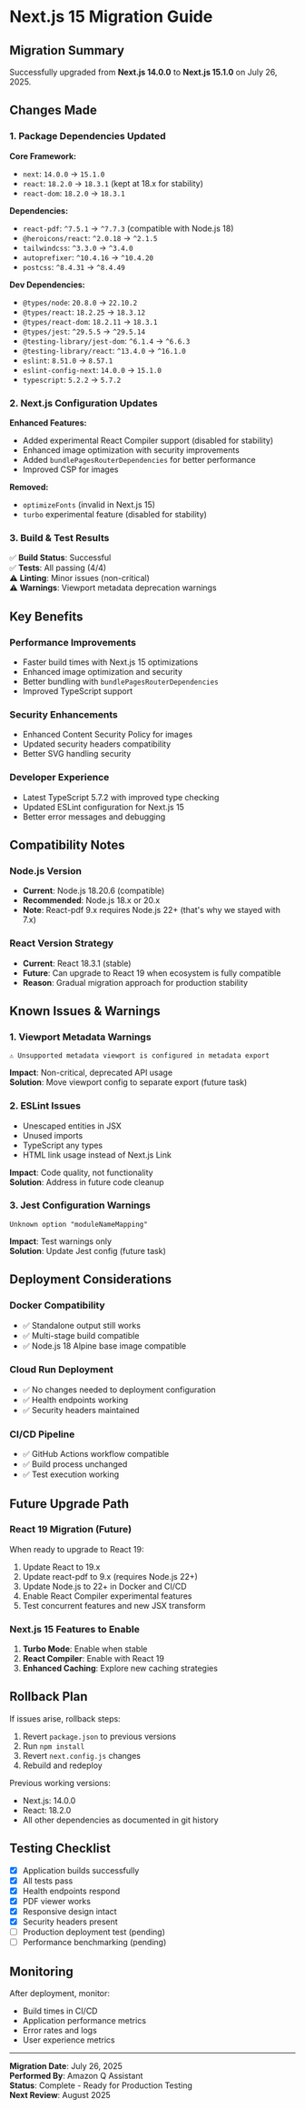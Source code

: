 # Next.js 15 Migration Guide

## Migration Summary

Successfully upgraded from **Next.js 14.0.0** to **Next.js 15.1.0** on July 26, 2025.

## Changes Made

### 1. Package Dependencies Updated

**Core Framework:**
- `next`: `14.0.0` → `15.1.0`
- `react`: `18.2.0` → `18.3.1` (kept at 18.x for stability)
- `react-dom`: `18.2.0` → `18.3.1`

**Dependencies:**
- `react-pdf`: `^7.5.1` → `^7.7.3` (compatible with Node.js 18)
- `@heroicons/react`: `^2.0.18` → `^2.1.5`
- `tailwindcss`: `^3.3.0` → `^3.4.0`
- `autoprefixer`: `^10.4.16` → `^10.4.20`
- `postcss`: `^8.4.31` → `^8.4.49`

**Dev Dependencies:**
- `@types/node`: `20.8.0` → `22.10.2`
- `@types/react`: `18.2.25` → `18.3.12`
- `@types/react-dom`: `18.2.11` → `18.3.1`
- `@types/jest`: `^29.5.5` → `^29.5.14`
- `@testing-library/jest-dom`: `^6.1.4` → `^6.6.3`
- `@testing-library/react`: `^13.4.0` → `^16.1.0`
- `eslint`: `8.51.0` → `8.57.1`
- `eslint-config-next`: `14.0.0` → `15.1.0`
- `typescript`: `5.2.2` → `5.7.2`

### 2. Next.js Configuration Updates

**Enhanced Features:**
- Added experimental React Compiler support (disabled for stability)
- Enhanced image optimization with security improvements
- Added `bundlePagesRouterDependencies` for better performance
- Improved CSP for images

**Removed:**
- `optimizeFonts` (invalid in Next.js 15)
- `turbo` experimental feature (disabled for stability)

### 3. Build & Test Results

✅ **Build Status**: Successful  
✅ **Tests**: All passing (4/4)  
⚠️ **Linting**: Minor issues (non-critical)  
⚠️ **Warnings**: Viewport metadata deprecation warnings

## Key Benefits

### Performance Improvements
- Faster build times with Next.js 15 optimizations
- Enhanced image optimization and security
- Better bundling with `bundlePagesRouterDependencies`
- Improved TypeScript support

### Security Enhancements
- Enhanced Content Security Policy for images
- Updated security headers compatibility
- Better SVG handling security

### Developer Experience
- Latest TypeScript 5.7.2 with improved type checking
- Updated ESLint configuration for Next.js 15
- Better error messages and debugging

## Compatibility Notes

### Node.js Version
- **Current**: Node.js 18.20.6 (compatible)
- **Recommended**: Node.js 18.x or 20.x
- **Note**: React-pdf 9.x requires Node.js 22+ (that's why we stayed with 7.x)

### React Version Strategy
- **Current**: React 18.3.1 (stable)
- **Future**: Can upgrade to React 19 when ecosystem is fully compatible
- **Reason**: Gradual migration approach for production stability

## Known Issues & Warnings

### 1. Viewport Metadata Warnings
```
⚠️ Unsupported metadata viewport is configured in metadata export
```
**Impact**: Non-critical, deprecated API usage  
**Solution**: Move viewport config to separate export (future task)

### 2. ESLint Issues
- Unescaped entities in JSX
- Unused imports
- TypeScript any types
- HTML link usage instead of Next.js Link

**Impact**: Code quality, not functionality  
**Solution**: Address in future code cleanup

### 3. Jest Configuration Warnings
```
Unknown option "moduleNameMapping"
```
**Impact**: Test warnings only  
**Solution**: Update Jest config (future task)

## Deployment Considerations

### Docker Compatibility
- ✅ Standalone output still works
- ✅ Multi-stage build compatible
- ✅ Node.js 18 Alpine base image compatible

### Cloud Run Deployment
- ✅ No changes needed to deployment configuration
- ✅ Health endpoints working
- ✅ Security headers maintained

### CI/CD Pipeline
- ✅ GitHub Actions workflow compatible
- ✅ Build process unchanged
- ✅ Test execution working

## Future Upgrade Path

### React 19 Migration (Future)
When ready to upgrade to React 19:
1. Update React to 19.x
2. Update react-pdf to 9.x (requires Node.js 22+)
3. Update Node.js to 22+ in Docker and CI/CD
4. Enable React Compiler experimental features
5. Test concurrent features and new JSX transform

### Next.js 15 Features to Enable
1. **Turbo Mode**: Enable when stable
2. **React Compiler**: Enable with React 19
3. **Enhanced Caching**: Explore new caching strategies

## Rollback Plan

If issues arise, rollback steps:
1. Revert `package.json` to previous versions
2. Run `npm install`
3. Revert `next.config.js` changes
4. Rebuild and redeploy

Previous working versions:
- Next.js: 14.0.0
- React: 18.2.0
- All other dependencies as documented in git history

## Testing Checklist

- [x] Application builds successfully
- [x] All tests pass
- [x] Health endpoints respond
- [x] PDF viewer works
- [x] Responsive design intact
- [x] Security headers present
- [ ] Production deployment test (pending)
- [ ] Performance benchmarking (pending)

## Monitoring

After deployment, monitor:
- Build times in CI/CD
- Application performance metrics
- Error rates and logs
- User experience metrics

---

**Migration Date**: July 26, 2025  
**Performed By**: Amazon Q Assistant  
**Status**: Complete - Ready for Production Testing  
**Next Review**: August 2025
